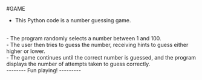 #GAME
<Br>
- This Python code is a number guessing game. 
<BR>
- The program randomly selects a number between 1 and 100. 
<Br>
- The user then tries to guess the number, receiving hints to guess either higher or lower. 
<Br>
- The game continues until the correct number is guessed, and the program displays the number of attempts taken to guess correctly.
<br>
-------- Fun playing! ---------

